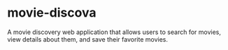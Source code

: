 # movie-discova
A movie discovery web application that allows users to search for movies, view details about them, and save their favorite movies. 
